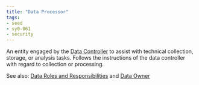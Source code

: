 ```yaml
---
title: "Data Processor"
tags:
- seed
- sy0-061
- security
---
```


An entity engaged by the [Data Controller](notes/Data%20Controller.md) to assist with technical collection, storage, or analysis tasks. Follows the instructions of the data controller with regard to collection or processing. 

See also: [Data Roles and Responsibilities](notes/Data%20Roles%20and%20Responsibilities.md) and [Data Owner](notes/Data%20Owner.md)
